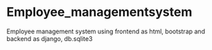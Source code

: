 # Employee_managementsystem
Employee management system using frontend as html, bootstrap and backend as django, db.sqlite3

